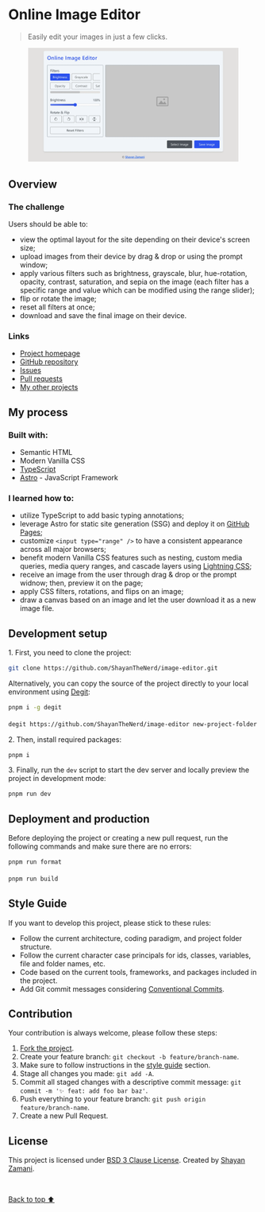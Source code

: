 <h1>Online Image Editor</h1>

<blockquote>
   <p>
      Easily edit your images in just a few clicks.
   </p>
</blockquote>

<figure>
   <img src="https://github.com/ShayanTheNerd/image-editor/blob/main/og-img.webp" alt="Online Image Editor preview" />
</figure>

<h2>Overview</h2>
<h3>The challenge</h3>
<p>Users should be able to:</p>
<ul>
   <li>view the optimal layout for the site depending on their device's screen size;</li>
   <li>upload images from their device by drag & drop or using the prompt window;</li>
   <li>apply various filters such as brightness, grayscale, blur, hue-rotation, opacity, contrast, saturation, and sepia on the image (each filter has a specific range and value which can be modified using the range slider);</li>
   <li>flip or rotate the image;</li>
   <li>reset all filters at once;</li>
   <li>download and save the final image on their device.</li>
</ul>

<h3>Links</h3>
<ul>
   <li>
      <a href="https://shayanthenerd.github.io/image-editor">Project homepage</a>
   </li>
   <li>
      <a href="https://github.com/ShayanTheNerd/image-editor">GitHub repository</a>
   </li>
   <li>
      <a href="https://github.com/ShayanTheNerd/image-editor/issues">Issues</a>
   </li>
   <li>
      <a href="https://github.com/ShayanTheNerd/image-editor/pulls">Pull requests</a>
   </li>
   <li>
      <a href="https://github.com/ShayanTheNerd?tab=repositories">My other projects</a>
   </li>
</ul>

<h2>My process</h2>
<h3>Built with:</h3>
<ul>
   <li>Semantic HTML</li>
   <li>Modern Vanilla CSS</li>
   <li>
      <a href="https://www.typescriptlang.org">TypeScript</a>
   </li>
   <li>
      <a href="https://astro.build">Astro</a> - JavaScript Framework
   </li>
</ul>

<h3>I learned how to:</h3>

- utilize TypeScript to add basic typing annotations;
- leverage Astro for static site generation (SSG) and deploy it on <a href="https://pages.github.com">GitHub Pages</a>;
- customize `<input type="range" />` to have a consistent appearance across all major browsers;
- benefit modern Vanilla CSS features such as nesting, custom media queries, media query ranges, and cascade layers using <a href="https://lightningcss.dev">Lightning CSS</a>;
- receive an image from the user through drag & drop or the prompt widnow; then, preview it on the page;
- apply CSS filters, rotations, and flips on an image;
- draw a canvas based on an image and let the user download it as a new image file.

<h2>Development setup</h2>
<p>1. First, you need to clone the project:</p>

```sh
git clone https://github.com/ShayanTheNerd/image-editor.git
```

<p>
   Alternatively, you can copy the source of the project directly to your local environment using <a href="https://github.com/Rich-Harris/degit">Degit</a>:
</p>

```sh
pnpm i -g degit

degit https://github.com/ShayanTheNerd/image-editor new-project-folder
```

<p>2. Then, install required packages:</p>

```sh
pnpm i
```

<p>3. Finally, run the <code>dev</code> script to start the dev server and locally preview the project in development mode:</p>

```sh
pnpm run dev
```

<h2>Deployment and production</h2>
<p>Before deploying the project or creating a new pull request, run the following commands and make sure there are no errors:</p>

```sh
pnpm run format

pnpm run build
```

<h2>Style Guide</h2>
<p>If you want to develop this project, please stick to these rules:</p>
<ul>
   <li>Follow the current architecture, coding paradigm, and project folder structure.</li>
   <li>Follow the current character case principals for ids, classes, variables, file and folder names, etc.</li>
   <li>Code based on the current tools, frameworks, and packages included in the project.</li>
   <li>Add Git commit messages considering <a href="https://conventional-emoji-commits.site/quick-summary/summary">Conventional Commits</a>.</li>
</ul>

<h2>Contribution</h2>
<p>Your contribution is always welcome, please follow these steps:</p>
<ol>
   <li>
      <a href="https://github.com/ShayanTheNerd/image-editor/fork">Fork the project</a>.
   </li>
   <li>Create your feature branch: <code>git checkout -b feature/branch-name</code>.</li>
   <li>Make sure to follow instructions in the <a href="https://github.com/ShayanTheNerd/image-editor#style-guide">style guide</a> section.</li>
   <li>Stage all changes you made: <code>git add -A</code>.</li>
   <li>Commit all staged changes with a descriptive commit message: <code>git commit -m '✨ feat: add foo bar baz'</code>.</li>
   <li>Push everything to your feature branch: <code>git push origin feature/branch-name</code>.</li>
   <li>Create a new Pull Request.</li>
</ol>

<h2>License</h2>
<p>
   This project is licensed under <a href="https://github.com/ShayanTheNerd/image-editor/blob/main/LICENSE.md">BSD 3 Clause License</a>. Created by <a href="https://shayan-zamani.me">Shayan Zamani</a>.
</p>

<br />

<a href="https://github.com/ShayanTheNerd/image-editor?tab=readme-ov-file#online-image-editor">Back to top ⬆️</a>
